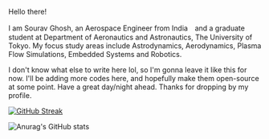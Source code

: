 Hello there!

I am Sourav Ghosh, an Aerospace Engineer from India　and a graduate student at Department of Aeronautics and Astronautics, The University of Tokyo. 
My focus study areas include Astrodynamics, Aerodynamics, Plasma Flow Simulations, Embedded Systems and Robotics. 

I don't know what else to write here lol, so I'm gonna leave it like this for now. I'll be adding more codes here, and hopefully make them open-source at some point.
Have a great day/night ahead. Thanks for dropping by my profile.

[![GitHub Streak](https://github-readme-streak-stats.herokuapp.com/?user=souravius1234)](https://git.io/streak-stats)

![Anurag's GitHub stats](https://github-readme-stats.vercel.app/api?username=souravius1234&show_icons=true&theme=tokyonight)
